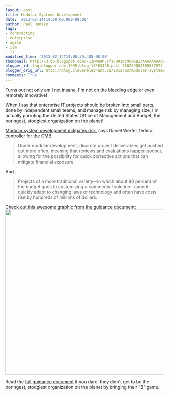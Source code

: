 ```yaml
---
layout: post
title: Modular Systems Development
date: '2013-02-14T14:00:00.000-08:00'
author: Paul Ramsey
tags:
- contracting
- enterprise
- agile
- icm
- it
modified_time: '2013-02-14T14:00:39.405-08:00'
thumbnail: http://3.bp.blogspot.com/-13HWW4hCFfs/UR1dcMubkBI/AAAAAAAAABE/b558tXoj_bA/s72-c/screenshot_01.png
blogger_id: tag:blogger.com,1999:blog-14903426.post-750259004105537574
blogger_orig_url: http://blog.cleverelephant.ca/2013/02/modular-systems-development.html
comments: True
---
```


<p>Turns out not only am I not insane, I'm not on the bleeding edge or even remotely innovative!  

When I say that enterprise IT projects should be broken into small parts, done by independent small teams, and manage risk by managing size, I'm actually parroting the United States Office of Management and Budget, the boringest, stodgiest organization on the planet! 

[Modular system development mitigates risk](http://www.fiercegovernmentit.com/story/modular-system-development-mitigates-risk-says-werfel/2013-02-14), says Daniel Werfel, federal controller for the OMB.</p>

<blockquote>Under modular development, discrete project deliverables get pushed out more often, meaning that reviews and evaluations happen sooner, allowing for the possibility for quick corrective actions that can mitigate financial exposure.</blockquote>

<p>And...</p>

<blockquote>Projects of a more traditional variety--in which about 80 percent of the budget goes to customizing a commercial solution--cannot quickly adapt to changing laws or technology and often have costs rise by hundreds of millions of dollars.</blockquote>

<p>Check out this awesome graphic from the guidance document:

<img border="0" src="http://3.bp.blogspot.com/-13HWW4hCFfs/UR1dcMubkBI/AAAAAAAAABE/b558tXoj_bA/s1600/screenshot_01.png" width="525"/>

Read the [full guidance document](http://www.whitehouse.gov/sites/default/files/omb/procurement/guidance/modular-approaches-for-information-technology.pdf) if you dare: they didn't get to be the boringest, stodgiest organization on the planet by bringing their "B" game.</p>